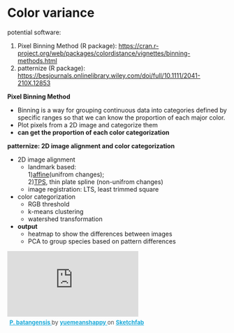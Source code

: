 # Color variance

potential software:
1. Pixel Binning Method (R package): https://cran.r-project.org/web/packages/colordistance/vignettes/binning-methods.html
2. patternize (R package): https://besjournals.onlinelibrary.wiley.com/doi/full/10.1111/2041-210X.12853


**Pixel Binning Method**
- Binning is a way for grouping continuous data into categories defined by specific ranges so that we can know the proportion of each major color. 
- Plot pixels from a 2D image and categorize them
- **can get the proportion of each color categorization**


**patternize: 2D image alignment and color categorization**
- 2D image alignment
  - landmark based:\
    1)[affine](https://blog.csdn.net/u011681952/article/details/98942207)(unifrom changes);\
    2)[TPS](https://khanhha.github.io/posts/Thin-Plate-Splines-Warping/), thin plate spline (non-unifrom changes) 
  - image registration: LTS, least trimmed square
- color categorization
  - RGB threshold
  - k-means clustering
  - watershed transformation
- **output**
  - heatmap to show the differences between images
  - PCA to group species based on pattern differences   


<div class="sketchfab-embed-wrapper"> <iframe title="P. batangensis" frameborder="0" allowfullscreen mozallowfullscreen="true" webkitallowfullscreen="true" allow="autoplay; fullscreen; xr-spatial-tracking" xr-spatial-tracking execution-while-out-of-viewport execution-while-not-rendered web-share src="https://sketchfab.com/models/c17c921d18384e319fed5eca664a4aea/embed"> </iframe> <p style="font-size: 13px; font-weight: normal; margin: 5px; color: #4A4A4A;"> <a href="https://sketchfab.com/3d-models/p-batangensis-c17c921d18384e319fed5eca664a4aea?utm_medium=embed&utm_campaign=share-popup&utm_content=c17c921d18384e319fed5eca664a4aea" target="_blank" style="font-weight: bold; color: #1CAAD9;"> P. batangensis </a> by <a href="https://sketchfab.com/yuemeanshappy?utm_medium=embed&utm_campaign=share-popup&utm_content=c17c921d18384e319fed5eca664a4aea" target="_blank" style="font-weight: bold; color: #1CAAD9;"> yuemeanshappy </a> on <a href="https://sketchfab.com?utm_medium=embed&utm_campaign=share-popup&utm_content=c17c921d18384e319fed5eca664a4aea" target="_blank" style="font-weight: bold; color: #1CAAD9;">Sketchfab</a></p></div>
